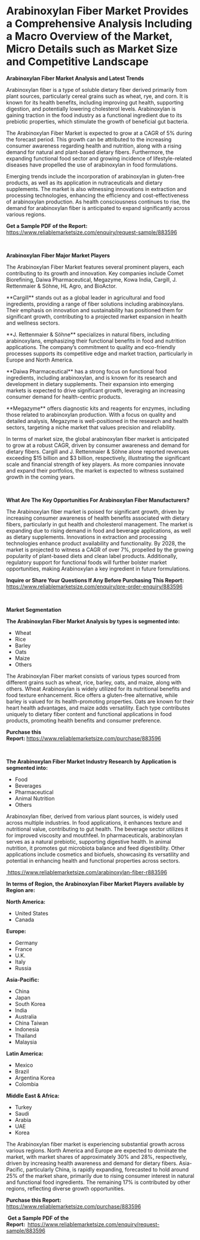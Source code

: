 <p><h1>Arabinoxylan Fiber Market Provides a Comprehensive Analysis Including a Macro Overview of the Market, Micro Details such as Market Size and Competitive Landscape</h1></p><p><strong>Arabinoxylan Fiber Market Analysis and Latest Trends</strong></p>
<p><p>Arabinoxylan fiber is a type of soluble dietary fiber derived primarily from plant sources, particularly cereal grains such as wheat, rye, and corn. It is known for its health benefits, including improving gut health, supporting digestion, and potentially lowering cholesterol levels. Arabinoxylan is gaining traction in the food industry as a functional ingredient due to its prebiotic properties, which stimulate the growth of beneficial gut bacteria.</p><p>The Arabinoxylan Fiber Market is expected to grow at a CAGR of 5% during the forecast period. This growth can be attributed to the increasing consumer awareness regarding health and nutrition, along with a rising demand for natural and plant-based dietary fibers. Furthermore, the expanding functional food sector and growing incidence of lifestyle-related diseases have propelled the use of arabinoxylan in food formulations. </p><p>Emerging trends include the incorporation of arabinoxylan in gluten-free products, as well as its application in nutraceuticals and dietary supplements. The market is also witnessing innovations in extraction and processing technologies, enhancing the efficiency and cost-effectiveness of arabinoxylan production. As health consciousness continues to rise, the demand for arabinoxylan fiber is anticipated to expand significantly across various regions.</p></p>
<p><strong>Get a Sample PDF of the Report:&nbsp;</strong> <a href="https://www.reliablemarketsize.com/enquiry/request-sample/883596?utm_campaign=3014&utm_medium=2&utm_source=Github&utm_content=ia&utm_term=16042025&utm_id=arabinoxylan-fiber">https://www.reliablemarketsize.com/enquiry/request-sample/883596</a></p>
<p>&nbsp;</p>
<p><strong>Arabinoxylan Fiber Major Market Players</strong></p>
<p><p>The Arabinoxylan Fiber Market features several prominent players, each contributing to its growth and innovation. Key companies include Comet Biorefining, Daiwa Pharmaceutical, Megazyme, Kowa India, Cargill, J. Rettenmaier & Söhne, HL Agro, and BioActor.</p><p>**Cargill** stands out as a global leader in agricultural and food ingredients, providing a range of fiber solutions including arabinoxylans. Their emphasis on innovation and sustainability has positioned them for significant growth, contributing to a projected market expansion in health and wellness sectors.</p><p>**J. Rettenmaier & Söhne** specializes in natural fibers, including arabinoxylans, emphasizing their functional benefits in food and nutrition applications. The company’s commitment to quality and eco-friendly processes supports its competitive edge and market traction, particularly in Europe and North America.</p><p>**Daiwa Pharmaceutical** has a strong focus on functional food ingredients, including arabinoxylan, and is known for its research and development in dietary supplements. Their expansion into emerging markets is expected to drive significant growth, leveraging an increasing consumer demand for health-centric products.</p><p>**Megazyme** offers diagnostic kits and reagents for enzymes, including those related to arabinoxylan production. With a focus on quality and detailed analysis, Megazyme is well-positioned in the research and health sectors, targeting a niche market that values precision and reliability.</p><p>In terms of market size, the global arabinoxylan fiber market is anticipated to grow at a robust CAGR, driven by consumer awareness and demand for dietary fibers. Cargill and J. Rettenmaier & Söhne alone reported revenues exceeding $15 billion and $3 billion, respectively, illustrating the significant scale and financial strength of key players. As more companies innovate and expand their portfolios, the market is expected to witness sustained growth in the coming years.</p></p>
<p>&nbsp;</p>
<p><strong>What Are The Key Opportunities For Arabinoxylan Fiber Manufacturers?</strong></p>
<p><p>The Arabinoxylan fiber market is poised for significant growth, driven by increasing consumer awareness of health benefits associated with dietary fibers, particularly in gut health and cholesterol management. The market is expanding due to rising demand in food and beverage applications, as well as dietary supplements. Innovations in extraction and processing technologies enhance product availability and functionality. By 2028, the market is projected to witness a CAGR of over 7%, propelled by the growing popularity of plant-based diets and clean label products. Additionally, regulatory support for functional foods will further bolster market opportunities, making Arabinoxylan a key ingredient in future formulations.</p></p>
<p><strong>Inquire or Share Your Questions If Any Before Purchasing This Report:</strong> <a href="https://www.reliablemarketsize.com/enquiry/pre-order-enquiry/883596?utm_campaign=3014&utm_medium=2&utm_source=Github&utm_content=ia&utm_term=16042025&utm_id=arabinoxylan-fiber">https://www.reliablemarketsize.com/enquiry/pre-order-enquiry/883596</a></p>
<p>&nbsp;</p>
<p><strong>Market Segmentation</strong></p>
<p><strong>The Arabinoxylan Fiber Market Analysis by types is segmented into:</strong></p>
<p><ul><li>Wheat</li><li>Rice</li><li>Barley</li><li>Oats</li><li>Maize</li><li>Others</li></ul></p>
<p><p>The Arabinoxylan Fiber market consists of various types sourced from different grains such as wheat, rice, barley, oats, and maize, along with others. Wheat Arabinoxylan is widely utilized for its nutritional benefits and food texture enhancement. Rice offers a gluten-free alternative, while barley is valued for its health-promoting properties. Oats are known for their heart health advantages, and maize adds versatility. Each type contributes uniquely to dietary fiber content and functional applications in food products, promoting health benefits and consumer preference.</p></p>
<p><strong>Purchase this Report:&nbsp;</strong><a href="https://www.reliablemarketsize.com/purchase/883596?utm_campaign=3014&utm_medium=2&utm_source=Github&utm_content=ia&utm_term=16042025&utm_id=arabinoxylan-fiber">https://www.reliablemarketsize.com/purchase/883596</a></p>
<p>&nbsp;</p>
<p><strong>The Arabinoxylan Fiber Market Industry Research by Application is segmented into:</strong></p>
<p><ul><li>Food</li><li>Beverages</li><li>Pharmaceutical</li><li>Animal Nutrition</li><li>Others</li></ul></p>
<p><p>Arabinoxylan fiber, derived from various plant sources, is widely used across multiple industries. In food applications, it enhances texture and nutritional value, contributing to gut health. The beverage sector utilizes it for improved viscosity and mouthfeel. In pharmaceuticals, arabinoxylan serves as a natural prebiotic, supporting digestive health. In animal nutrition, it promotes gut microbiota balance and feed digestibility. Other applications include cosmetics and biofuels, showcasing its versatility and potential in enhancing health and functional properties across sectors.</p></p>
<p><a href="https://www.reliablemarketsize.com/arabinoxylan-fiber-r883596?utm_campaign=3014&utm_medium=2&utm_source=Github&utm_content=ia&utm_term=16042025&utm_id=arabinoxylan-fiber">&nbsp;https://www.reliablemarketsize.com/arabinoxylan-fiber-r883596</a></p>
<p><strong>In terms of Region, the Arabinoxylan Fiber Market Players available by Region are:</strong></p>
<p>
    <p> <strong> North America: </strong>
        <ul>
            <li>United States</li>
            <li>Canada</li>
        </ul>
        </p> 
    <p> <strong> Europe: </strong>
        <ul>
            <li>Germany</li>
            <li>France</li>
            <li>U.K.</li>
            <li>Italy</li>
            <li>Russia</li>
        </ul>
        </p> 
    <p> <strong> Asia-Pacific: </strong>
        <ul>
            <li>China</li>
            <li>Japan</li>
            <li>South Korea</li>
            <li>India</li>
            <li>Australia</li>
            <li>China Taiwan</li>
            <li>Indonesia</li>
            <li>Thailand</li>
            <li>Malaysia</li>
        </ul>
        </p> 
    <p> <strong> Latin America: </strong>
        <ul>
            <li>Mexico</li>
            <li>Brazil</li>
            <li>Argentina Korea</li>
            <li>Colombia</li>
        </ul>
        </p> 
    <p> <strong> Middle East & Africa: </strong>
        <ul>
            <li>Turkey</li>
            <li>Saudi</li>
            <li>Arabia</li>
            <li>UAE</li>
            <li>Korea</li>
        </ul>
    </p>
    </p>
<p><p>The Arabinoxylan fiber market is experiencing substantial growth across various regions. North America and Europe are expected to dominate the market, with market shares of approximately 30% and 28%, respectively, driven by increasing health awareness and demand for dietary fibers. Asia-Pacific, particularly China, is rapidly expanding, forecasted to hold around 25% of the market share, primarily due to rising consumer interest in natural and functional food ingredients. The remaining 17% is contributed by other regions, reflecting diverse growth opportunities.</p></p>
<p><strong>Purchase this Report: </strong><a href="https://www.reliablemarketsize.com/purchase/883596?utm_campaign=3014&utm_medium=2&utm_source=Github&utm_content=ia&utm_term=16042025&utm_id=arabinoxylan-fiber">https://www.reliablemarketsize.com/purchase/883596</a></p>
<p>&nbsp;<strong>Get a Sample PDF of the Report:&nbsp;&nbsp;</strong><a href="https://www.reliablemarketsize.com/enquiry/request-sample/883596?utm_campaign=3014&utm_medium=2&utm_source=Github&utm_content=ia&utm_term=16042025&utm_id=arabinoxylan-fiber">https://www.reliablemarketsize.com/enquiry/request-sample/883596</a></p>
<p><strong></strong></p>
<p><p></p><p></p><p></p></p>